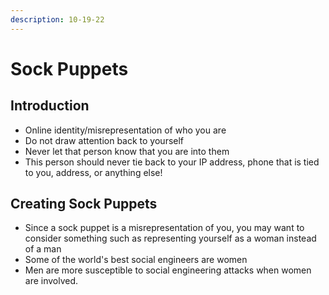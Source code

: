 ```yaml
---
description: 10-19-22
---
```


# Sock Puppets

## Introduction

* Online identity/misrepresentation of who you are
* Do not draw attention back to yourself
* Never let that person know that you are into them
* This person should never tie back to your IP address, phone that is tied to you, address, or anything else!

## Creating Sock Puppets

* Since a sock puppet is a misrepresentation of you, you may want to consider something such as representing yourself as a woman instead of a man
* Some of the world's best social engineers are women
* Men are more susceptible to social engineering attacks when women are involved.
